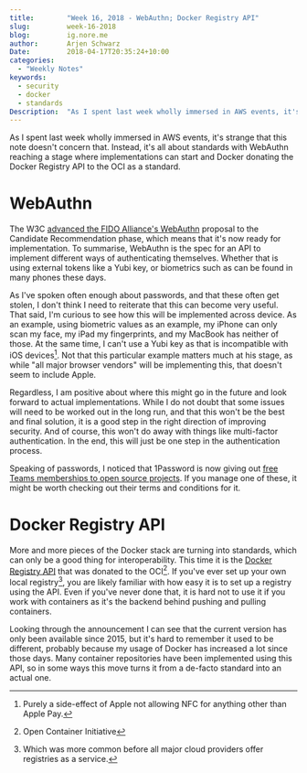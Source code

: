 ```yaml
---
title:        "Week 16, 2018 - WebAuthn; Docker Registry API"
slug:         week-16-2018
blog:         ig.nore.me  
author:       Arjen Schwarz  
Date:         2018-04-17T20:35:24+10:00
categories:   
  - "Weekly Notes"
keywords:
  - security 
  - docker
  - standards
Description:  "As I spent last week wholly immersed in AWS events, it's strange that this note doesn't concern that. Instead, it's all about standards with WebAuthn reaching a stage where implementations can start and Docker donating the Docker Registry API to the OCI as a standard."
---
```


As I spent last week wholly immersed in AWS events, it's strange that this note doesn't concern that. Instead, it's all about standards with WebAuthn reaching a stage where implementations can start and Docker donating the Docker Registry API to the OCI as a standard.

# WebAuthn

The W3C [advanced the FIDO Alliance's WebAuthn](https://fidoalliance.org/fido-alliance-and-w3c-achieve-major-standards-milestone-in-global-effort-towards-simpler-stronger-authentication-on-the-web/) proposal to the Candidate Recommendation phase, which means that it's now ready for implementation. To summarise, WebAuthn is the spec for an API to implement different ways of authenticating themselves. Whether that is using external tokens like a Yubi key, or biometrics such as can be found in many phones these days.

As I've spoken often enough about passwords, and that these often get stolen, I don't think I need to reiterate that this can become very useful. That said,  I'm curious to see how this will be implemented across device. As an example, using biometric values as an example, my iPhone can only scan my face, my iPad my fingerprints, and my MacBook has neither of those. At the same time, I can't use a Yubi key as that is incompatible with iOS devices[^1]. Not that this particular example matters much at his stage, as while "all major browser vendors" will be implementing this, that doesn't seem to include Apple.

Regardless, I am positive about where this might go in the future and look forward to actual implementations. While I do not doubt that some issues will need to be worked out in the long run, and that this won't be the best and final solution, it is a good step in the right direction of improving security. And of course, this won't do away with things like multi-factor authentication. In the end, this will just be one step in the authentication process. 

Speaking of passwords, I noticed that 1Password is now giving out [free Teams memberships to open source projects](https://github.com/1Password/1password-teams-open-source). If you manage one of these, it might be worth checking out their terms and conditions for it.

# Docker Registry API

More and more pieces of the Docker stack are turning into standards, which can only be a good thing for interoperability. This time it is the [Docker Registry API](https://blog.docker.com/2018/04/docker-registry-api-standardized-oci) that was donated to the OCI[^2]. If you've ever set up your own local registry[^3], you are likely familiar with how easy it is to set up a registry using the API. Even if you've never done that, it is hard not to use it if you work with containers as it's the backend behind pushing and pulling containers. 

Looking through the announcement I can see that the current version has only been available since 2015, but it's hard to remember it used to be different, probably because my usage of Docker has increased a lot since those days. Many container repositories have been implemented using this API, so in some ways this move turns it from a de-facto standard into an actual one. 


[^1]:	Purely a side-effect of Apple not allowing NFC for anything other than Apple Pay.

[^2]:	Open Container Initiative

[^3]:	Which was more common before all major cloud providers offer registries as a service.
